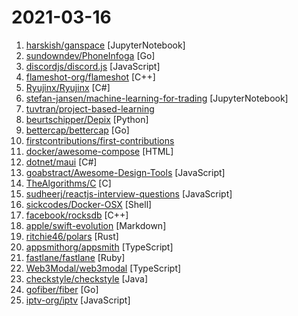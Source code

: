 # 2021-03-16

1. [harskish/ganspace](https://github.com/harskish/ganspace "Discovering Interpretable GAN Controls [NeurIPS 2020]") [JupyterNotebook]
2. [sundowndev/PhoneInfoga](https://github.com/sundowndev/PhoneInfoga "Advanced information gathering & OSINT framework for phone numbers") [Go]
3. [discordjs/discord.js](https://github.com/discordjs/discord.js "A powerful JavaScript library for interacting with the Discord API") [JavaScript]
4. [flameshot-org/flameshot](https://github.com/flameshot-org/flameshot "Powerful yet simple to use screenshot software 🖥️ 📸") [C++]
5. [Ryujinx/Ryujinx](https://github.com/Ryujinx/Ryujinx "Experimental Nintendo Switch Emulator written in C#") [C#]
6. [stefan-jansen/machine-learning-for-trading](https://github.com/stefan-jansen/machine-learning-for-trading "Code and resources for Machine Learning for Algorithmic Trading, 2nd edition.") [JupyterNotebook]
7. [tuvtran/project-based-learning](https://github.com/tuvtran/project-based-learning "Curated list of project-based tutorials") 
8. [beurtschipper/Depix](https://github.com/beurtschipper/Depix "Recovers passwords from pixelized screenshots") [Python]
9. [bettercap/bettercap](https://github.com/bettercap/bettercap "The Swiss Army knife for 802.11, BLE and Ethernet networks reconnaissance and MITM attacks.") [Go]
10. [firstcontributions/first-contributions](https://github.com/firstcontributions/first-contributions "🚀✨ Help beginners to contribute to open source projects") 
11. [docker/awesome-compose](https://github.com/docker/awesome-compose "Awesome Docker Compose samples") [HTML]
12. [dotnet/maui](https://github.com/dotnet/maui ".NET MAUI is the .NET Multi-platform App UI, a framework for building native device applications spanning mobile, tablet, and desktop.") [C#]
13. [goabstract/Awesome-Design-Tools](https://github.com/goabstract/Awesome-Design-Tools "The best design tools and plugins for everything 👉") [JavaScript]
14. [TheAlgorithms/C](https://github.com/TheAlgorithms/C "Collection of various algorithms in mathematics, machine learning, computer science, physics, etc implemented in C for educational purposes.") [C]
15. [sudheerj/reactjs-interview-questions](https://github.com/sudheerj/reactjs-interview-questions "List of top 500 ReactJS Interview Questions & Answers....Coding exercise questions are coming soon!!") [JavaScript]
16. [sickcodes/Docker-OSX](https://github.com/sickcodes/Docker-OSX "Run Mac in a Docker! Run near native OSX-KVM in Docker! X11 Forwarding! CI/CD for OS X!") [Shell]
17. [facebook/rocksdb](https://github.com/facebook/rocksdb "A library that provides an embeddable, persistent key-value store for fast storage.") [C++]
18. [apple/swift-evolution](https://github.com/apple/swift-evolution "This maintains proposals for changes and user-visible enhancements to the Swift Programming Language.") [Markdown]
19. [ritchie46/polars](https://github.com/ritchie46/polars "Rust DataFrame library") [Rust]
20. [appsmithorg/appsmith](https://github.com/appsmithorg/appsmith "Use Appsmith to build and self-host your internal apps. Create UI that connects to any database or API.") [TypeScript]
21. [fastlane/fastlane](https://github.com/fastlane/fastlane "🚀 The easiest way to automate building and releasing your iOS and Android apps") [Ruby]
22. [Web3Modal/web3modal](https://github.com/Web3Modal/web3modal "A single Web3 / Ethereum provider solution for all Wallets") [TypeScript]
23. [checkstyle/checkstyle](https://github.com/checkstyle/checkstyle "Checkstyle is a development tool to help programmers write Java code that adheres to a coding standard. By default it supports the Google Java Style Guide and Sun Code Conventions, but is highly configurable. It can be invoked with an ANT task and a command line program.") [Java]
24. [gofiber/fiber](https://github.com/gofiber/fiber "⚡️ Express inspired web framework written in Go") [Go]
25. [iptv-org/iptv](https://github.com/iptv-org/iptv "Collection of 5000+ publicly available IPTV channels from all over the world") [JavaScript]
